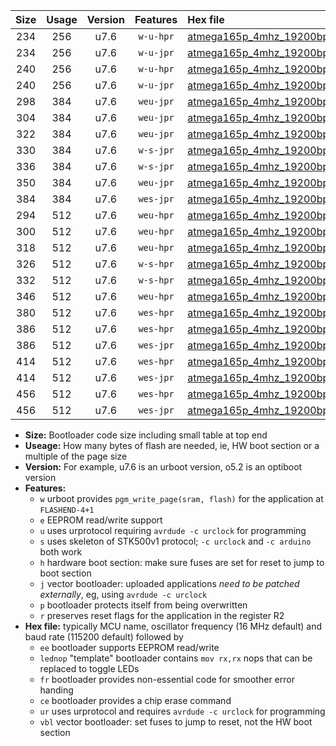 |Size|Usage|Version|Features|Hex file|
|:-:|:-:|:-:|:-:|:--|
|234|256|u7.6|`w-u-hpr`|[atmega165p_4mhz_19200bps_ur.hex](https://raw.githubusercontent.com/stefanrueger/urboot/main//atmega165p_4mhz_19200bps_ur.hex)|
|234|256|u7.6|`w-u-jpr`|[atmega165p_4mhz_19200bps_ur_vbl.hex](https://raw.githubusercontent.com/stefanrueger/urboot/main//atmega165p_4mhz_19200bps_ur_vbl.hex)|
|240|256|u7.6|`w-u-hpr`|[atmega165p_4mhz_19200bps_lednop_ur.hex](https://raw.githubusercontent.com/stefanrueger/urboot/main//atmega165p_4mhz_19200bps_lednop_ur.hex)|
|240|256|u7.6|`w-u-jpr`|[atmega165p_4mhz_19200bps_lednop_ur_vbl.hex](https://raw.githubusercontent.com/stefanrueger/urboot/main//atmega165p_4mhz_19200bps_lednop_ur_vbl.hex)|
|298|384|u7.6|`weu-jpr`|[atmega165p_4mhz_19200bps_ee_ur_vbl.hex](https://raw.githubusercontent.com/stefanrueger/urboot/main//atmega165p_4mhz_19200bps_ee_ur_vbl.hex)|
|304|384|u7.6|`weu-jpr`|[atmega165p_4mhz_19200bps_ee_lednop_ur_vbl.hex](https://raw.githubusercontent.com/stefanrueger/urboot/main//atmega165p_4mhz_19200bps_ee_lednop_ur_vbl.hex)|
|322|384|u7.6|`weu-jpr`|[atmega165p_4mhz_19200bps_ee_lednop_fr_ur_vbl.hex](https://raw.githubusercontent.com/stefanrueger/urboot/main//atmega165p_4mhz_19200bps_ee_lednop_fr_ur_vbl.hex)|
|330|384|u7.6|`w-s-jpr`|[atmega165p_4mhz_19200bps_vbl.hex](https://raw.githubusercontent.com/stefanrueger/urboot/main//atmega165p_4mhz_19200bps_vbl.hex)|
|336|384|u7.6|`w-s-jpr`|[atmega165p_4mhz_19200bps_lednop_vbl.hex](https://raw.githubusercontent.com/stefanrueger/urboot/main//atmega165p_4mhz_19200bps_lednop_vbl.hex)|
|350|384|u7.6|`weu-jpr`|[atmega165p_4mhz_19200bps_ee_lednop_fr_ce_ur_vbl.hex](https://raw.githubusercontent.com/stefanrueger/urboot/main//atmega165p_4mhz_19200bps_ee_lednop_fr_ce_ur_vbl.hex)|
|384|384|u7.6|`wes-jpr`|[atmega165p_4mhz_19200bps_ee_vbl.hex](https://raw.githubusercontent.com/stefanrueger/urboot/main//atmega165p_4mhz_19200bps_ee_vbl.hex)|
|294|512|u7.6|`weu-hpr`|[atmega165p_4mhz_19200bps_ee_ur.hex](https://raw.githubusercontent.com/stefanrueger/urboot/main//atmega165p_4mhz_19200bps_ee_ur.hex)|
|300|512|u7.6|`weu-hpr`|[atmega165p_4mhz_19200bps_ee_lednop_ur.hex](https://raw.githubusercontent.com/stefanrueger/urboot/main//atmega165p_4mhz_19200bps_ee_lednop_ur.hex)|
|318|512|u7.6|`weu-hpr`|[atmega165p_4mhz_19200bps_ee_lednop_fr_ur.hex](https://raw.githubusercontent.com/stefanrueger/urboot/main//atmega165p_4mhz_19200bps_ee_lednop_fr_ur.hex)|
|326|512|u7.6|`w-s-hpr`|[atmega165p_4mhz_19200bps.hex](https://raw.githubusercontent.com/stefanrueger/urboot/main//atmega165p_4mhz_19200bps.hex)|
|332|512|u7.6|`w-s-hpr`|[atmega165p_4mhz_19200bps_lednop.hex](https://raw.githubusercontent.com/stefanrueger/urboot/main//atmega165p_4mhz_19200bps_lednop.hex)|
|346|512|u7.6|`weu-hpr`|[atmega165p_4mhz_19200bps_ee_lednop_fr_ce_ur.hex](https://raw.githubusercontent.com/stefanrueger/urboot/main//atmega165p_4mhz_19200bps_ee_lednop_fr_ce_ur.hex)|
|380|512|u7.6|`wes-hpr`|[atmega165p_4mhz_19200bps_ee.hex](https://raw.githubusercontent.com/stefanrueger/urboot/main//atmega165p_4mhz_19200bps_ee.hex)|
|386|512|u7.6|`wes-hpr`|[atmega165p_4mhz_19200bps_ee_lednop.hex](https://raw.githubusercontent.com/stefanrueger/urboot/main//atmega165p_4mhz_19200bps_ee_lednop.hex)|
|386|512|u7.6|`wes-jpr`|[atmega165p_4mhz_19200bps_ee_lednop_vbl.hex](https://raw.githubusercontent.com/stefanrueger/urboot/main//atmega165p_4mhz_19200bps_ee_lednop_vbl.hex)|
|414|512|u7.6|`wes-hpr`|[atmega165p_4mhz_19200bps_ee_lednop_fr.hex](https://raw.githubusercontent.com/stefanrueger/urboot/main//atmega165p_4mhz_19200bps_ee_lednop_fr.hex)|
|414|512|u7.6|`wes-jpr`|[atmega165p_4mhz_19200bps_ee_lednop_fr_vbl.hex](https://raw.githubusercontent.com/stefanrueger/urboot/main//atmega165p_4mhz_19200bps_ee_lednop_fr_vbl.hex)|
|456|512|u7.6|`wes-hpr`|[atmega165p_4mhz_19200bps_ee_lednop_fr_ce.hex](https://raw.githubusercontent.com/stefanrueger/urboot/main//atmega165p_4mhz_19200bps_ee_lednop_fr_ce.hex)|
|456|512|u7.6|`wes-jpr`|[atmega165p_4mhz_19200bps_ee_lednop_fr_ce_vbl.hex](https://raw.githubusercontent.com/stefanrueger/urboot/main//atmega165p_4mhz_19200bps_ee_lednop_fr_ce_vbl.hex)|

- **Size:** Bootloader code size including small table at top end
- **Useage:** How many bytes of flash are needed, ie, HW boot section or a multiple of the page size
- **Version:** For example, u7.6 is an urboot version, o5.2 is an optiboot version
- **Features:**
  + `w` urboot provides `pgm_write_page(sram, flash)` for the application at `FLASHEND-4+1`
  + `e` EEPROM read/write support
  + `u` uses urprotocol requiring `avrdude -c urclock` for programming
  + `s` uses skeleton of STK500v1 protocol; `-c urclock` and `-c arduino` both work
  + `h` hardware boot section: make sure fuses are set for reset to jump to boot section
  + `j` vector bootloader: uploaded applications *need to be patched externally*, eg, using `avrdude -c urclock`
  + `p` bootloader protects itself from being overwritten
  + `r` preserves reset flags for the application in the register R2
- **Hex file:** typically MCU name, oscillator frequency (16 MHz default) and baud rate (115200 default) followed by
  + `ee` bootloader supports EEPROM read/write
  + `lednop` "template" bootloader contains `mov rx,rx` nops that can be replaced to toggle LEDs
  + `fr` bootloader provides non-essential code for smoother error handing
  + `ce` bootloader provides a chip erase command
  + `ur` uses urprotocol and requires `avrdude -c urclock` for programming
  + `vbl` vector bootloader: set fuses to jump to reset, not the HW boot section
